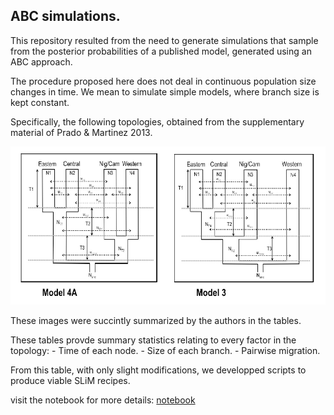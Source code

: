 ## ABC simulations.

This repository resulted from the need to generate simulations that sample from the posterior probabilities of a published model, generated using an ABC approach. 

The procedure proposed here does not deal in continuous population size changes in time. We mean to simulate simple models, where branch size is kept constant. 

Specifically, the following topologies, obtained from the supplementary material of Prado & Martinez 2013.

![image](trees_PM2013.png)


These images were succintly summarized by the authors in the tables.

These tables provde summary statistics relating to every factor in the topology:
    - Time of each node.
    - Size of each branch.
    - Pairwise migration.


From this table, with only slight modifications, we developped scripts to produce viable SLiM recipes. 

visit the notebook for more details: [notebook](https://nbviewer.jupyter.org/github/SantosJGND/SLiM/blob/master/demos_ABC/ABC_demo.ipynb)